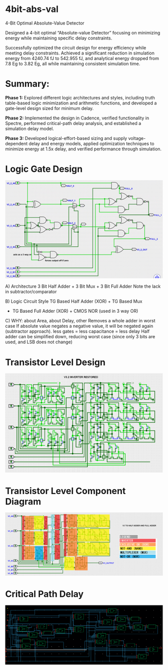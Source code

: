# 4bit-abs-val
4-Bit Optimal Absolute-Value Detector

Designed a 4-bit optimal “Absolute-value Detector” focusing on minimizing energy while maintaining specific delay constraints.

Successfully optimized the circuit design for energy efficiency while meeting delay constraints. Achieved a significant reduction in simulation energy from 4240.74 fJ to 542.955 fJ, and analytical energy dropped from 7.8 Eg to 3.82 Eg, all while maintaining consistent simulation time.

# Summary:

**Phase 1:** Explored different logic architectures and styles, including truth table-based logic minimization and arithmetic functions, and developed a gate-level design sized for minimum delay.

**Phase 2:** Implemented the design in Cadence, verified functionality in Spectre, performed critical-path delay analysis, and established a simulation delay model.

**Phase 3:** Developed logical-effort-based sizing and supply voltage-dependent delay and energy models, applied optimization techniques to minimize energy at 1.5x delay, and verified performance through simulation.

# Logic Gate Design

![alt text](https://github.com/mqyeung/4bit-abs-val/blob/main/GATE_LEVEL.png?raw=true)

A) Architecture 
3 Bit Half Adder + 3 Bit Mux + 3 Bit Full Adder
Note the lack in subtractor/comparator

B) Logic Circuit Style 
TG Based Half Adder (XOR) + TG Based Mux 
+ TG Based Full Adder (XOR) + CMOS NOR (used in 3 way OR)

C) WHY: about Area, about Delay, other
Removes a whole adder in worst case
If absolute value negates a negative value, it will be negated again (subtractor approach). less gates = less capacitance = less delay
Half adder can be simplified down, reducing worst case
(since only 3 bits are used, and LSB does not change)

# Transistor Level Design

![alt text](https://github.com/mqyeung/4bit-abs-val/blob/main/V3_2.png?raw=true)

# Transistor Level Component Diagram

![alt text](https://github.com/mqyeung/4bit-abs-val/blob/main/LOGIC%20GATE%20BREAKDOWN.png?raw=true)

# Critical Path Delay

![alt text](https://github.com/mqyeung/4bit-abs-val/blob/main/critical%20path%20analysis.png?raw=true)
